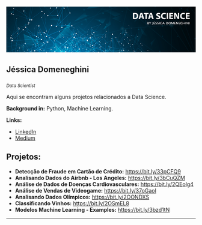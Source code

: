 <p align="center">
  <img src="banner.png" >
</p>

## Jéssica Domeneghini 
<sub>*Data Scientist* </sub>

Aqui se encontram alguns projetos relacionados a Data Science.

**Background in:** Python, Machine Learning.

**Links:**
* [LinkedIn](https://www.linkedin.com/in/jdomeneghini)
* [Medium](https://www.medium.com/@jdomeneghini)

## Projetos:

* **Detecção de Fraude em Cartão de Crédito:** https://bit.ly/33pCFQ9
* **Analisando Dados do Airbnb - Los Angeles:** https://bit.ly/3bCuQZM
* **Análise de Dados de Doenças Cardiovasculares:** https://bit.ly/2QEolg4
* **Análise de Vendas de Videogame:** https://bit.ly/37oGaoI
* **Analisando Dados Olímpicos:**  https://bit.ly/2OONDXS
* **Classificando Vinhos:** https://bit.ly/2OSmEL8
* **Modelos Machine Learning - Examples:** https://bit.ly/3bzd1tN



---
